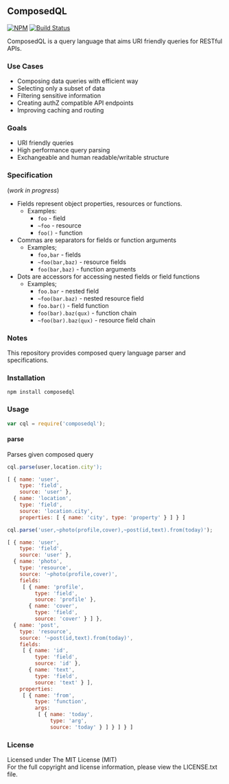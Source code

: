 ## ComposedQL

[![NPM][npm-image]][npm-url] [![Build Status][travis-image]][travis-url]

ComposedQL is a query language that aims URI friendly queries for RESTful APIs.

### Use Cases

- Composing data queries with efficient way
- Selecting only a subset of data
- Filtering sensitive information
- Creating authZ compatible API endpoints
- Improving caching and routing

### Goals

- URI friendly queries
- High performance query parsing
- Exchangeable and human readable/writable structure

### Specification
(*work in progress*)

- Fields represent object properties, resources or functions.
  - Examples:
    - `foo` - field
    - `~foo` - resource
    - `foo()` - function
- Commas are separators for fields or function arguments
  - Examples;
    - `foo,bar` - fields
    - `~foo(bar,baz)` - resource fields
    - `foo(bar,baz)` - function arguments
- Dots are accessors for accessing nested fields or field functions
  - Examples;
    - `foo.bar` - nested field
    - `~foo(bar.baz)` - nested resource field
    - `foo.bar()` - field function
    - `foo(bar).baz(qux)` - function chain
    - `~foo(bar).baz(qux)` - resource field chain

### Notes

This repository provides composed query language parser and specifications.

### Installation

```
npm install composedql
```

### Usage

```javascript
var cql = require('composedql');
```

#### parse

Parses given composed query

```javascript
cql.parse(user,location.city');
```
```javascript
[ { name: 'user',
    type: 'field',
    source: 'user' },
  { name: 'location',
    type: 'field',
    source: 'location.city',
    properties: [ { name: 'city', type: 'property' } ] } ]
```

```javascript
cql.parse('user,~photo(profile,cover),~post(id,text).from(today)');
```
```javascript
[ { name: 'user',
    type: 'field',
    source: 'user' },
  { name: 'photo',
    type: 'resource',
    source: '~photo(profile,cover)',
    fields:
     [ { name: 'profile',
         type: 'field',
         source: 'profile' },
       { name: 'cover',
         type: 'field',
         source: 'cover' } ] },
  { name: 'post',
    type: 'resource',
    source: '~post(id,text).from(today)',
    fields:
     [ { name: 'id',
         type: 'field',
         source: 'id' },
       { name: 'text',
         type: 'field',
         source: 'text' } ],
    properties:
     [ { name: 'from',
         type: 'function',
         args:
          [ { name: 'today',
              type: 'arg',
              source: 'today' } ] } ] } ]
```

### License

Licensed under The MIT License (MIT)  
For the full copyright and license information, please view the LICENSE.txt file.

[npm-url]: http://npmjs.org/package/composedql
[npm-image]: https://badge.fury.io/js/composedql.png

[travis-url]: https://travis-ci.org/cmfatih/composedql
[travis-image]: https://travis-ci.org/cmfatih/composedql.svg?branch=master